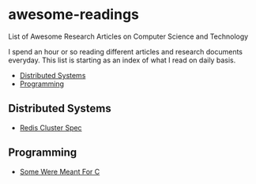 # awesome-readings
List of Awesome Research Articles on Computer Science and Technology

I spend an hour or so reading different articles and research documents everyday. This list is starting as an index of what I read on daily basis.

- [Distributed Systems](#distributed-systems)
- [Programming](#programming)

## Distributed Systems

- [Redis Cluster Spec](https://redis.io/topics/cluster-spec)

## Programming

- [Some Were Meant For C](https://www.cl.cam.ac.uk/~srk31/research/papers/kell17some-preprint.pdf)
